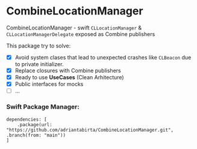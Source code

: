 # CombineLocationManager

CombineLocationManager - swift `CLLocationManager` & `CLLocationManagerDelegate` exposed as Combine publishers

This package try to solve:

- [x] Avoid system clases that lead to unexpected crashes like `CLBeacon` due to private initializer.
- [x] Replace closures with Combine publishers 
- [x] Ready to use **UseCases** (Clean Arhitecture)
- [x] Public interfaces for mocks
- [ ] ...

### Swift Package Manager:

```
dependencies: [
    .package(url: "https://github.com/adriantabirta/CombineLocationManager.git", .branch(from: "main"))
]
```
